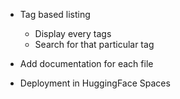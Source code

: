 - Tag based listing
    - Display every tags
    - Search for that particular tag

- Add documentation for each file

- Deployment in HuggingFace Spaces
